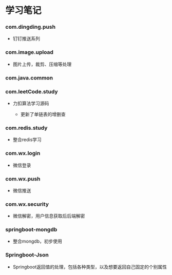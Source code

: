 # 学习笔记
### com.dingding.push
  + 钉钉推送系列
### com.image.upload
  + 图片上传，裁剪、压缩等处理
### com.java.common
### com.leetCode.study
  + 力扣算法学习源码
  
    + 更新了单链表的增删查
### com.redis.study
  + 整合redis学习
### com.wx.login
  + 微信登录
### com.wx.push
  + 微信推送
### com.wx.security
  + 微信解密，用户信息获取后后端解密
### springboot-mongdb
  + 整合mongdb，初步使用
### Springboot-Json
  + Springboot返回值的处理，包括各种类型，以及想要返回自己固定的个别属性
